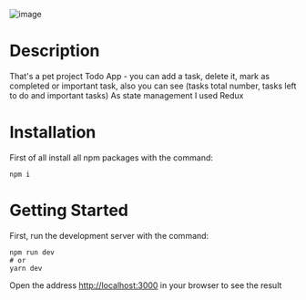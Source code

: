![image](https://user-images.githubusercontent.com/92051961/197578230-15970cf9-b751-4738-b285-e625dc9504eb.png)
# Description
That's a pet project
Todo App - you can add a task, delete it, mark as completed or important task, also you can see (tasks total number, tasks left to do and important tasks)
As state management I used Redux
# Installation
First of all install all npm packages with the command:
```
npm i
```
# Getting Started
First, run the development server with the command: 
```
npm run dev
# or
yarn dev
```
Open the address [http://localhost:3000](http://localhost:3000) in your browser to see the result

